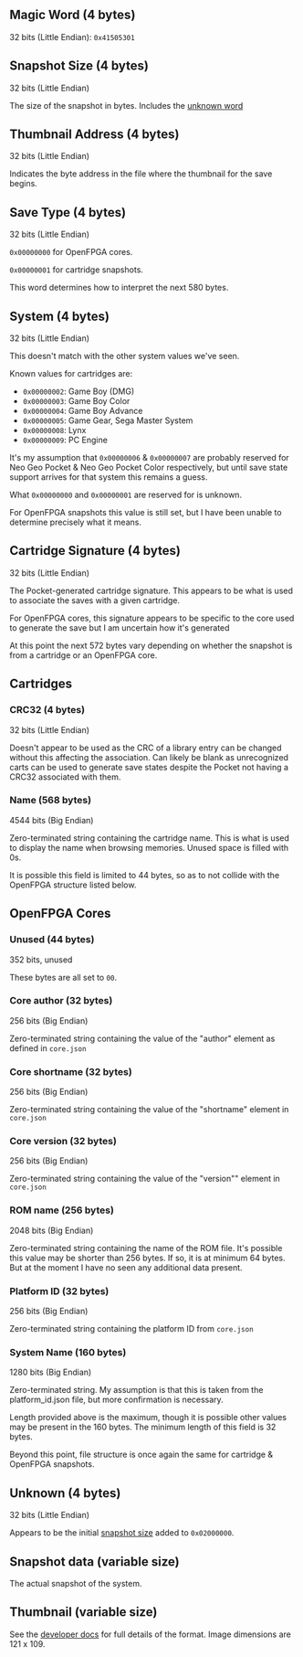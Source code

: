 ## Magic Word (4 bytes)

32 bits (Little Endian): `0x41505301`

## Snapshot Size (4 bytes)

32 bits (Little Endian)

The size of the snapshot in bytes. Includes the [unknown word](#unknown-4-bytes-1)

## Thumbnail Address (4 bytes)

32 bits (Little Endian)

Indicates the byte address in the file where the thumbnail for the save begins.

## Save Type (4 bytes)

32 bits (Little Endian)

`0x00000000` for OpenFPGA cores.

`0x00000001` for cartridge snapshots.

This word determines how to interpret the next 580 bytes.

## System (4 bytes)

32 bits (Little Endian)

This doesn't match with the other system values we've seen.

Known values for cartridges are:

* `0x00000002`: Game Boy (DMG)
* `0x00000003`: Game Boy Color
* `0x00000004`: Game Boy Advance
* `0x00000005`: Game Gear, Sega Master System
* `0x00000008`: Lynx
* `0x00000009`: PC Engine

It's my assumption that `0x00000006` & `0x00000007` are probably reserved for Neo Geo Pocket & Neo Geo Pocket Color
respectively, but until save state support arrives for that system this remains a guess.

What `0x00000000` and `0x00000001` are reserved for is unknown.

For OpenFPGA snapshots this value is still set, but I have been unable to determine precisely what it means.

## Cartridge Signature (4 bytes)

32 bits (Little Endian)

The Pocket-generated cartridge signature. This appears to be what is used to associate the saves with a given cartridge.

For OpenFPGA cores, this signature appears to be specific to the core used to generate the save but I am uncertain how
it's generated

At this point the next 572 bytes vary depending on whether the snapshot is from a cartridge or an OpenFPGA core.

## Cartridges

### CRC32 (4 bytes)

32 bits (Little Endian)

Doesn't appear to be used as the CRC of a library entry can be changed without this affecting the association. Can
likely be blank as unrecognized carts can be used to generate save states despite the Pocket not having a CRC32
associated with them.

### Name (568 bytes)

4544 bits (Big Endian)

Zero-terminated string containing the cartridge name. This is what is used to display the name when browsing memories.
Unused space is filled with 0s.

It is possible this field is limited to 44 bytes, so as to not collide with the OpenFPGA structure listed below.

## OpenFPGA Cores

### Unused (44 bytes)

352 bits, unused

These bytes are all set to `00`.

### Core author (32 bytes)

256 bits (Big Endian)

Zero-terminated string containing the value of the "author" element as defined in `core.json`

### Core shortname (32 bytes)

256 bits (Big Endian)

Zero-terminated string containing the value of the "shortname" element in `core.json`

### Core version (32 bytes)

256 bits (Big Endian)

Zero-terminated string containing the value of the "version"" element in `core.json`

### ROM name (256 bytes)

2048 bits (Big Endian)

Zero-terminated string containing the name of the ROM file. It's possible this value may be shorter than 256 bytes. If
so, it is at minimum 64 bytes. But at the moment I have no seen any additional data present.

### Platform ID (32 bytes)

256 bits (Big Endian)

Zero-terminated string containing the platform ID from `core.json`

### System Name (160 bytes)

1280 bits (Big Endian)

Zero-terminated string. My assumption is that this is taken from the platform_id.json file, but more confirmation is
necessary.

Length provided above is the maximum, though it is possible other values may be present in the 160 bytes. The minimum
length of this field is 32 bytes.

Beyond this point, file structure is once again the same for cartridge & OpenFPGA snapshots.

## Unknown (4 bytes)

32 bits (Little Endian)

Appears to be the initial [snapshot size](#snapshot-size-4-bytes) added to `0x02000000`.

## Snapshot data (variable size)

The actual snapshot of the system.

## Thumbnail (variable size)

See the [developer docs](https://www.analogue.co/developer/docs/library#image-format) for full details of the format.
Image dimensions are 121 x 109.